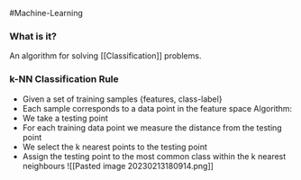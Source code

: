 #Machine-Learning 

### What is it?
An algorithm for solving [[Classification]] problems.

### k-NN Classification Rule
- Given a set of training samples {features, class-label}
- Each sample corresponds to a data point in the feature space
Algorithm:
- We take a testing point 
- For each training data point we measure the distance from the testing point
- We select the k nearest points to the testing point
- Assign the testing point to the most common class within the k nearest neighbours
![[Pasted image 20230213180914.png]]
